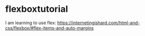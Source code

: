 # flexboxtutorial
I am learning to use flex: https://internetingishard.com/html-and-css/flexbox/#flex-items-and-auto-margins
